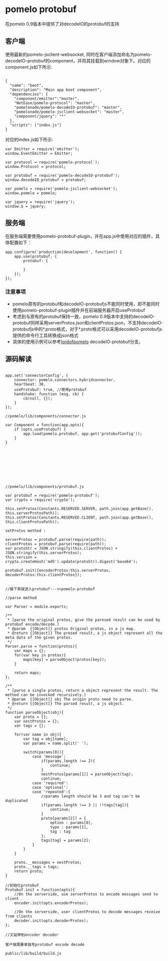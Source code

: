 # pomelo protobuf

在pomelo 0.9版本中提供了对decodeIO的protobuf的支持

## 客户端

使用最新的pomelo-jsclient-websocket, 同时在客户端添加命名为pomelo-decodeIO-protobuf的component，并将其挂载到window对象下。对应的component.js如下所示:

```

{
  "name": "boot",
  "description": "Main app boot component",
  "dependencies": {
    "component/emitter":"master",
    "NetEase/pomelo-protocol": "master",
    "pomelonode/pomelo-decodeIO-protobuf": "master",
    "pomelonode/pomelo-jsclient-websocket": "master",
    "component/jquery": "*"
  },
  "scripts": ["index.js"]
}

```

对应的index.js如下所示:

```
var Emitter = require('emitter');
window.EventEmitter = Emitter;

var protocol = require('pomelo-protocol');
window.Protocol = protocol;

var protobuf = require('pomelo-decodeIO-protobuf');
window.decodeIO_protobuf = protobuf; 

var pomelo = require('pomelo-jsclient-websocket');
window.pomelo = pomelo;

var jquery = require('jquery');
window.$ = jquery;

```

## 服务端

在服务端需要使用pomelo-protobuf-plugin，并在app.js中使用对应的插件，具体配置如下：

```
app.configure('production|development', function() {
	app.use(protobuf, {
		protobuf: {

		}
	});
});

```

### 注意事项

* pomelo原有的protobuf和decodeIO-protobufjs不能同时使用，即不能同时使用pomelo-protobuf-plugin插件并在前端服务器开启useProtobuf
* 考虑到与原有的protobuf保持一致，pomelo 0.9版本中支持的decodeIO-protobuf同样采用serverProtos.json和clientProtos.json，不支持decodeIO-protobufjs中的*.proto格式，对于*.proto格式可以采用decodeIO-protobufjs提供的命令行工具转换成json格式
* 具体的使用示例可以参考[lordofpomelo](https://github.com/NetEase/lordofpomelo/tree/decodeIO_protobuf) decodeIO-protobuf分支。


## 源码解读

```

app.set('connectorConfig', {
    connector: pomelo.connectors.hybridconnector,
    heartbeat: 30,
    useProtobuf: true, //使用protobuf
    handshake: function (msg, cb) {
        cb(null, {});
    }
});

//pomelo/lib/components/connector.js

var Component = function(app,opts){
	if (opts.useProtobuf) {
   		app.load(pomelo.protobuf, app.get('protobufConfig'));
  	}
}









//pomelo/lib/components/protobuf.js

var protobuf = require('pomelo-protobuf');
var crypto = require('crypto');

this.setProtos(Constants.RESERVED.SERVER, path.join(app.getBase(), this.serverProtosPath));
this.setProtos(Constants.RESERVED.CLIENT, path.join(app.getBase(), this.clientProtosPath));

setProtos method :

serverProtos = protobuf.parse(require(path));
clientProtos = protobuf.parse(require(path));
var protoStr = JSON.stringify(this.clientProtos) + JSON.stringify(this.serverProtos);
this.version = crypto.createHash('md5').update(protoStr).digest('base64');

protobuf.init({encoderProtos:this.serverProtos, decoderProtos:this.clientProtos});


//接下来就进入protobuf--->>pomelo-protobuf

//parse method

var Parser = module.exports;

/**
 * [parse the original protos, give the paresed result can be used by protobuf encode/decode.]
 * @param  {[Object]} protos Original protos, in a js map.
 * @return {[Object]} The presed result, a js object represent all the meta data of the given protos.
 */
Parser.parse = function(protos){
	var maps = {};
	for(var key in protos){
		maps[key] = parseObject(protos[key]);
	}

	return maps;
};

/**
 * [parse a single protos, return a object represent the result. The method can be invocked recursively.]
 * @param  {[Object]} obj The origin proto need to parse.
 * @return {[Object]} The parsed result, a js object.
 */
function parseObject(obj){
	var proto = {};
	var nestProtos = {};
	var tags = {};

	for(var name in obj){
		var tag = obj[name];
		var params = name.split(' ');

		switch(params[0]){
			case 'message':
				if(params.length !== 2){
					continue;
				}
				nestProtos[params[1]] = parseObject(tag);
				continue;
			case 'required':
			case 'optional':
			case 'repeated':{
				//params length should be 3 and tag can't be duplicated
				if(params.length !== 3 || !!tags[tag]){
					continue;
				}
				proto[params[2]] = {
					option : params[0],
					type : params[1],
					tag : tag
				};
				tags[tag] = params[2];
			}
		}
	}

	proto.__messages = nestProtos;
	proto.__tags = tags;
	return proto;
}

//初始化protobuf
Protobuf.init = function(opts){
	//On the serverside, use serverProtos to encode messages send to client
	encoder.init(opts.encoderProtos);

	//On the serverside, user clientProtos to decode messages receive from clients
	decoder.init(opts.decoderProtos);
};

//又延伸到encoder decoder

客户端需要单独写protobuf encode decode

public/lib/build/build.js

```




















